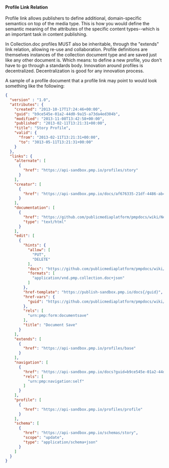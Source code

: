 #### Profile Link Relation

Profile link allows publishers to define additional, domain-specific semantics on top of the media type. This is how you would define the semantic meaning of the attributes of the specific content types--which is an important task in content publishing. 

In Collection.doc profiles MUST also be inheritable, through the "extends" link relation, allowing re-use and collaboration. Profile definitions are themselves instances of the collection document type and are saved just like any other document is. Which means: to define a new profile, you don't have to go through a standards body. Innovation around profiles is decentralized. Decentralization is good for any innovation process.

A sample of a profile document that a profile link may point to would look something like the following:

```json
{
  "version" : "1.0",
  "attributes": {
    "created": "2013-10-17T17:24:46+00:00",
    "guid": "b9ce545e-01a2-44d0-9a15-a73da4ed304b",
    "modified": "2013-11-08T13:42:58+00:00",
    "published": "2013-02-11T13:21:31+00:00",
    "title": "Story Profile",
    "valid": {
      "from": "2013-02-11T13:21:31+00:00",
      "to": "3013-05-11T13:21:31+00:00"
    }
  },
  "links": {
    "alternate": [
      {
        "href": "https://api-sandbox.pmp.io/profiles/story"
      }
    ],
    "creator": [
      {
        "href": "https://api-sandbox.pmp.io/docs/af676335-21df-4486-ab43-e88c1b48f026"
      }
    ],
    "documentation": [
      {
        "href": "https://github.com/publicmediaplatform/pmpdocs/wiki/News-Story-Profile",
        "type": "text/html"
      }
    ],
    "edit": [
      {
        "hints": {
          "allow": [
            "PUT",
            "DELETE"
          ],
          "docs": "https://github.com/publicmediaplatform/pmpdocs/wiki/Collection.doc-JSON-Media-Type",
          "formats": [
            "application/vnd.pmp.collection.doc+json"
          ]
        },
        "href-template": "https://publish-sandbox.pmp.io/docs{/guid}",
        "href-vars": {
          "guid": "https://github.com/publicmediaplatform/pmpdocs/wiki/Globaly-Unique-Identifiers-for-PMP-Documents"
        },
        "rels": [
          "urn:pmp:form:documentsave"
        ],
        "title": "Document Save"
      }
    ],
    "extends": [
      {
        "href": "https://api-sandbox.pmp.io/profiles/base"
      }
    ],
    "navigation": [
      {
        "href": "https://api-sandbox.pmp.io/docs?guid=b9ce545e-01a2-44d0-9a15-a73da4ed304b",
        "rels": [
          "urn:pmp:navigation:self"
        ]
      }
    ],
    "profile": [
      {
        "href": "https://api-sandbox.pmp.io/profiles/profile"
      }
    ],
    "schema": [
      {
        "href": "https://api-sandbox.pmp.io/schemas/story",
        "scope": "update",
        "type": "application/schema+json"
      }
    ]
  }
}
```